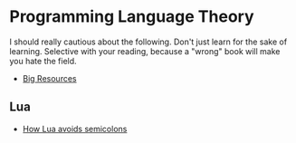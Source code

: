 # Programming Language Theory

I should really cautious about the following. Don't just learn for the sake of learning.
Selective with your reading, because a "wrong" book will make you hate the field.

- [Big Resources](https://steshaw.org/plt/)

## Lua

- [How Lua avoids semicolons](https://www.seventeencups.net/posts/how-lua-avoids-semicolons/)
